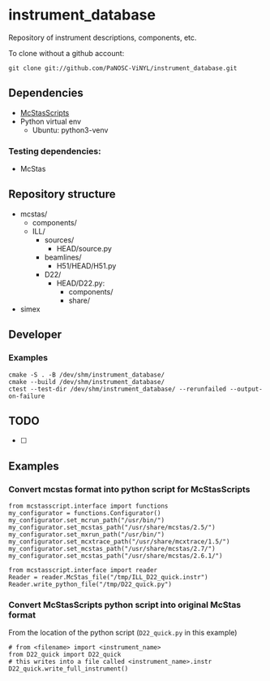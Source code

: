 # instrument_database
Repository of instrument descriptions, components, etc.

To clone without a github account:
```
git clone git://github.com/PaNOSC-ViNYL/instrument_database.git
```

## Dependencies
 - [McStasScripts](https://github.com/PaNOSC-ViNYL/McStasScript)
 - Python virtual env
   - Ubuntu: python3-venv
### Testing dependencies:
 - McStas
 
## Repository structure
  - mcstas/
    - components/
    - ILL/
      - sources/
        - HEAD/source.py
      - beamlines/
        - H51/HEAD/H51.py
      - D22/
        - HEAD/D22.py:
          - components/
          - share/
  - simex
  

## Developer
### Examples
```
cmake -S . -B /dev/shm/instrument_database/
cmake --build /dev/shm/instrument_database/
ctest --test-dir /dev/shm/instrument_database/ --rerunfailed --output-on-failure
```

## TODO
 - [ ]


## Examples

### Convert mcstas format into python script for McStasScripts

```
from mcstasscript.interface import functions
my_configurator = functions.Configurator()
my_configurator.set_mcrun_path("/usr/bin/")
my_configurator.set_mcstas_path("/usr/share/mcstas/2.5/")
my_configurator.set_mxrun_path("/usr/bin/")
my_configurator.set_mcxtrace_path("/usr/share/mcxtrace/1.5/")
my_configurator.set_mcstas_path("/usr/share/mcstas/2.7/")
my_configurator.set_mcstas_path("/usr/share/mcstas/2.6.1/")

from mcstasscript.interface import reader
Reader = reader.McStas_file("/tmp/ILL_D22_quick.instr")
Reader.write_python_file("/tmp/D22_quick.py")
```

### Convert McStasScripts python script into original McStas format
From the location of the python script (`D22_quick.py` in this example)
```
# from <filename> import <instrument_name>
from D22_quick import D22_quick
# this writes into a file called <instrument_name>.instr
D22_quick.write_full_instrument()

```
